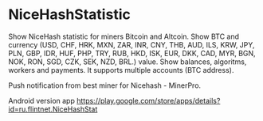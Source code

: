 # NiceHashStatistic

Show NiceHash statistic for miners Bitcoin and Altcoin.
Show BTC and currency (USD, CHF, HRK, MXN, ZAR, INR, CNY, THB, AUD, ILS, KRW, JPY, PLN, GBP, IDR, HUF, PHP, TRY, RUB, HKD, ISK, EUR, DKK, CAD, MYR, BGN, NOK, RON, SGD, CZK, SEK, NZD, BRL.) value. 
Show balances, algoritms, workers and payments.
It supports multiple accounts (BTC address).

Push notification from best miner for Nicehash - MinerPro.

Android version app https://play.google.com/store/apps/details?id=ru.flintnet.NiceHashStat
